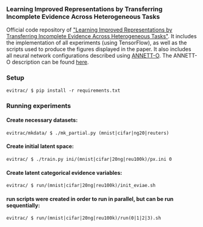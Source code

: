 ### Learning Improved Representations by Transferring Incomplete Evidence Across Heterogeneous Tasks 
Official code repository of ["Learning Improved Representations by Transferring Incomplete Evidence Across Heterogeneous Tasks"](https://arxiv.org/abs/1912.10490). It includes the
implementation of all experiments (using TensorFlow), as well as the scripts used to produce the
figures displayed in the paper. It also includes all neural network
configurations described using [ANNETT-O](https://arxiv.org/abs/1804.02528).
The ANNETT-O description can be found
[here](https://github.com/davidath/incomplete-evidence-transfer/blob/master/annett-o/evitrac.owl).

### Setup
```
evitrac/ $ pip install -r requirements.txt
```
### Running experiments

#### Create necessary datasets:
```
evitrac/mkdata/ $ ./mk_partial.py (mnist|cifar|ng20|reuters)
```
#### Create initial latent space:
```
evitrac/ $ ./train.py ini/(mnist|cifar|20ng|reu100k)/px.ini 0
```
#### Create latent categorical evidence variables:
```
evitrac/ $ run/(mnist|cifar|20ng|reu100k)/init_eviae.sh
```
#### run scripts were created in order to run in parallel, but can be run sequentially:
```
evitrac/ $ run/(mnist|cifar|20ng|reu100k)/run(0|1|2|3).sh
```
